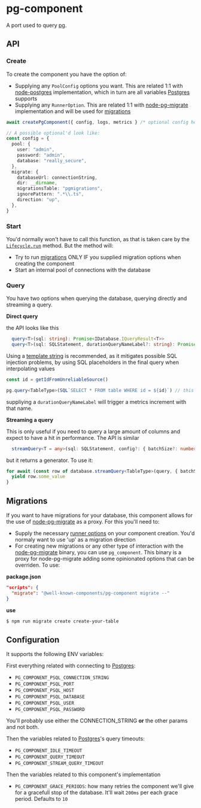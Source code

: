 # pg-component

A port used to query [pg](https://www.postgresql.org/).

## API

### Create

To create the component you have the option of:

- Supplying any `PoolConfig` options you want. This are related 1:1 with [node-postgres](https://node-postgres.com/api/pool) implementation, which in turn are all variables [Postgres](https://www.postgresql.org/) supports
- Supplying any `RunnerOption`. This are related 1:1 with [node-pg-migrate](https://github.com/salsita/node-pg-migrate) implementation and will be used for [migrations](#migrations)

```ts
await createPgComponent({ config, logs, metrics } /* optional config here */)

// A possible optional'd look like:
const config = {
  pool: {
    user: "admin",
    password: "admin",
    database: "really_secure",
  },
  migrate: {
    databaseUrl: connectionString,
    dir: __dirname,
    migrationsTable: "pgmigrations",
    ignorePattern: ".*\\.ts",
    direction: "up",
  },
}
```

### Start

You'd normally won't have to call this function, as that is taken care by the [`Lifecycle.run`](https://github.com/well-known-components/interfaces) method. But the method will:

- Try to run [migrations](#migrations) ONLY IF you supplied migration options when creating the component
- Start an internal pool of connections with the database

### Query

You have two options when querying the database, querying directly and streaming a query.

**Direct query**

the API looks like this

```ts
  query<T>(sql: string): Promise<IDatabase.IQueryResult<T>>
  query<T>(sql: SQLStatement, durationQueryNameLabel?: string): Promise<IDatabase.IQueryResult<T>>
```

Using a [template string](https://github.com/felixfbecker/node-sql-template-strings#readme) is recommended, as it mitigates possible SQL injection problems, by using SQL placeholders in the final query when interpolating values

```ts
const id = getIdFromUnreliableSource()

pg.query<TableType>(SQL`SELECT * FROM table WHERE id = ${id}`) // this results in ['SELECT * FROM table WHERE id = $1', id]
```

suppliying a `durationQueryNameLabel` will trigger a metrics increment with that name.

**Streaming a query**

This is only useful if you need to query a large amount of columns and expect to have a hit in performance. The API is similar

```ts
  streamQuery<T = any>(sql: SQLStatement, config?: { batchSize?: number }): AsyncGenerator<T>
```

but it returns a generator. To use it:

```ts
for await (const row of database.streamQuery<TableType>(query, { batchSize: 10000 })) {
  yield row.some_value
}
```

## Migrations

If you want to have migrations for your database, this component allows for the use of [node-pg-migrate](https://github.com/salsita/node-pg-migrate) as a proxy. For this you'll need to:

- Supply the necessary [runner options](#create) on your component creation. You'd normaly want to use 'up' as a migration direction
- For creating new migrations or any other type of interaction with the [node-pg-migrate](https://github.com/salsita/node-pg-migrate) binary, you can use `pg_component`. This binary is a proxy for node-pg-migrate adding some opinionated options that can be overriden. To use:

**package.json**

```json
"scripts": {
  "migrate": "@well-known-components/pg-component migrate --"
}
```

**use**

```bash
$ npm run migrate create create-your-table
```

## Configuration

It supports the following ENV variables:

First everything related with connecting to [Postgres](https://www.postgresql.org/):

- `PG_COMPONENT_PSQL_CONNECTION_STRING`
- `PG_COMPONENT_PSQL_PORT`
- `PG_COMPONENT_PSQL_HOST`
- `PG_COMPONENT_PSQL_DATABASE`
- `PG_COMPONENT_PSQL_USER`
- `PG_COMPONENT_PSQL_PASSWORD`

You'll probably use either the CONNECTION_STRING **or** the other params and not both.

Then the variables related to [Postgres](https://www.postgresql.org/)'s query timeouts:

- `PG_COMPONENT_IDLE_TIMEOUT`
- `PG_COMPONENT_QUERY_TIMEOUT`
- `PG_COMPONENT_STREAM_QUERY_TIMEOUT`

Then the variables related to this component's implementation

- `PG_COMPONENT_GRACE_PERIODS`: how many retries the component we'll give for a gracefull stop of the database. It'll wait `200ms` per each grace period. Defaults to `10`
